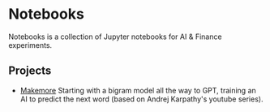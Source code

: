 # Notebooks

Notebooks is a collection of Jupyter notebooks for AI & Finance experiments.

## Projects

- [Makemore](./makemore/README.md) Starting with a bigram model all the way to GPT, training an AI to predict the next word (based on Andrej Karpathy's youtube series).
